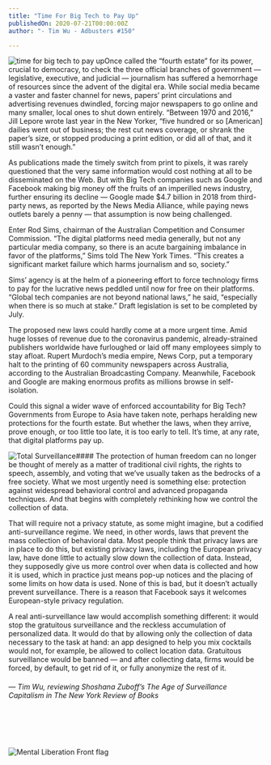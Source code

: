 ```yaml
---
title: "Time For Big Tech to Pay Up"
publishedOn: 2020-07-21T00:00:00Z
author: "- Tim Wu - Adbusters #150"

---
```


![time for big tech to pay up](/images/articles/5f17424ed79f802a3278f2d8_time_for_big_tech_to_pay_up_690x690_1.jpg)Once called the “fourth estate” for its power, crucial to democracy, to check the three official branches of government — legislative, executive, and judicial — journalism has suffered a hemorrhage of resources since the advent of the digital era. While social media became a vaster and faster channel for news, papers’ print circulations and advertising revenues dwindled, forcing major newspapers to go online and many smaller, local ones to shut down entirely. “Between 1970 and 2016,” Jill Lepore wrote last year in the New Yorker, “five hundred or so [American] dailies went out of business; the rest cut news coverage, or shrank the paper’s size, or stopped producing a print edition, or did all of that, and it still wasn’t enough.”

As publications made the timely switch from print to pixels, it was rarely questioned that the very same information would cost nothing at all to be disseminated on the Web. But with Big Tech companies such as Google and Facebook making big money off the fruits of an imperilled news industry, further ensuring its decline — Google made $4.7 billion in 2018 from third-party news, as reported by the News Media Alliance, while paying news outlets barely a penny — that assumption is now being challenged.

Enter Rod Sims, chairman of the Australian Competition and Consumer Commission. “The digital platforms need media generally, but not any particular media company, so there is an acute bargaining imbalance in favor of the platforms,” Sims told The New York Times. “This creates a significant market failure which harms journalism and so, society.”

Sims’ agency is at the helm of a pioneering effort to force technology firms to pay for the lucrative news peddled until now for free on their platforms. “Global tech companies are not beyond national laws,” he said, “especially when there is so much at stake.” Draft legislation is set to be completed by July.

The proposed new laws could hardly come at a more urgent time. Amid huge losses of revenue due to the coronavirus pandemic, already-strained publishers worldwide have furloughed or laid off many employees simply to stay afloat. Rupert Murdoch’s media empire, News Corp, put a temporary halt to the printing of 60 community newspapers across Australia, according to the Australian Broadcasting Company. Meanwhile, Facebook and Google are making enormous profits as millions browse in self-isolation.

Could this signal a wider wave of enforced accountability for Big Tech? Governments from Europe to Asia have taken note, perhaps heralding new protections for the fourth estate. But whether the laws, when they arrive, prove enough, or too little too late, it is too early to tell. It’s time, at any rate, that digital platforms pay up.

![Total Surveillance](/images/articles/5f1749855a6e3d74919cbe2a_total_surveillance_phone_hand_540x532_1.jpg)#### The protection of human freedom can no longer be thought of merely as a matter of traditional civil rights, the rights to speech, assembly, and voting that we’ve usually taken as the bedrocks of a free society. What we most urgently need is something else: protection against widespread behavioral control and advanced propaganda techniques. And that begins with completely rethinking how we control the collection of data.
‍

That will require not a privacy statute, as some might imagine, but a codified anti-surveillance regime. We need, in other words, laws that prevent the mass collection of behavioral data. Most people think that privacy laws are in place to do this, but existing privacy laws, including the European privacy law, have done little to actually slow down the collection of data. Instead, they supposedly give us more control over when data is collected and how it is used, which in practice just means pop-up notices and the placing of some limits on how data is used. None of this is bad, but it doesn’t actually prevent surveillance. There is a reason that Facebook says it welcomes European-style privacy regulation.

A real anti-surveillance law would accomplish something different: it would stop the gratuitous surveillance and the reckless accumulation of personalized data. It would do that by allowing only the collection of data necessary to the task at hand: an app designed to help you mix cocktails would not, for example, be allowed to collect location data. Gratuitous surveillance would be banned — and after collecting data, firms would be forced, by default, to get rid of it, or fully anonymize the rest of it.

###### — Tim Wu, reviewing Shoshana Zuboff’s The Age of Surveillance Capitalism in The New York Review of Books
‍

‍

![Mental Liberation Front flag](/images/articles/5f1749a5791dab4b53d40bd4_mlf_flag_draft_360x447_1.jpg)‍